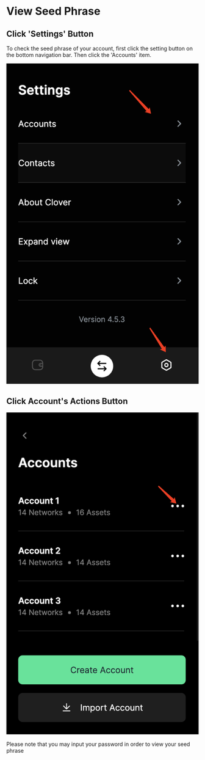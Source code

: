 # View Seed Phrase

## Click 'Settings' Button

To check the seed phrase of your account, first click the setting button on the bottom navigation bar. Then click the 'Accounts' item.

![](<../../.gitbook/assets/image (94).png>)

## Click Account's Actions Button

![](<../../.gitbook/assets/image (97) (1).png>)

Please note that you may input your password in order to view your seed phrase

##

